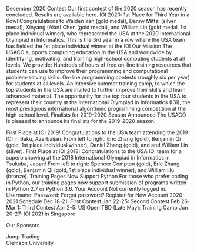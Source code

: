 
 December 2020 Contest
 Our first contest of the 2020 season has recently concluded. Results are available here.
 IOI 2020: 1st Place for Third Year in a Row!
  Congratulations to Walden Yan (gold medal), Danny Mittal (silver medal), Xinyang (Alan) Chen (gold medal), and William Lin (gold medal, 1st place individual winner), who represented the USA at the 2020 International Olympiad in Informatics. This is the 3rd year in a row where the USA team has fielded the 1st place individual winner at the IOI
 Our Mission
 The USACO supports computing education in the USA and worldwide by identifying, motivating, and training high-school computing students at all levels. We provide:
 Hundreds of hours of free on-line training resources that students can use to improve their programming and computational problem-solving skills.
 On-line programming contests (roughly six per year) for students at all levels.
 An intensive summer training camp, to which the top students in the USA are invited to further improve their skills and learn advanced material.
 The opportunity for the top four students in the USA to represent their country at the International Olympiad in Informatics (IOI), the most prestigious international algorithmic programming competition at the high-school level.
 Finalists for 2019-2020 Season Announced
 The USACO is pleased to announce its finalists for the 2019-2020 season.

 First Place at IOI 2019!
  Congratulations to the USA team attending the 2019 IOI in Baku, Azerbaijan. From left to right: Eric Zhang (gold), Benjamin Qi (gold, 1st place individual winner), Daniel Zhang (gold), and and William Lin (silver).
 First Place at IOI 2018!
  Congratulations to the USA IOI team for a superb showing at the 2018 International Olympiad in Informatics in Tsukuba, Japan! From left to right: Spencer Compton (gold), Eric Zhang (gold), Benjamin Qi (gold, 1st place individual winner), and William Hu (bronze).
 Training Pages Now Support Python
 For those who prefer coding in Python, our training pages now support submission of programs written in Python 2.7 or Python 3.6.
 Your Account
 Not currently logged in.
 Username: 
 Password: 
  Forgot password?
  Register for New Account
 2020-2021 Schedule
 Dec 18-21: First Contest
 Jan 22-25: Second Contest
 Feb 26-Mar 1: Third Contest
 Apr 2-5: US Open
 TBD (Late May): Training Camp
 Jun 20-27: IOI 2021 in Singapore

 Our Sponsors

 Jump Trading   
 Clemson University
